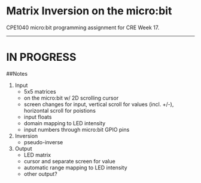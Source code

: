 # Matrix Inversion on the micro:bit

CPE1040 micro:bit programming assignment for CRE Week 17.

---
# IN PROGRESS

##Notes
1. Input
   - 5x5 matrices
   - on the micro:bit w/ 2D scrolling cursor
   - screen changes for input, vertical scroll for values (incl. +/-), horizontal scroll for poistions
   - input floats
   - domain mapping to LED intensity
   - input numbers through micro:bit GPIO pins
2. Inversion
   - pseudo-inverse
3. Output
   - LED matrix
   - cursor and separate screen for value
   - automatic range mapping to LED intensity
   - other output?
   
   
